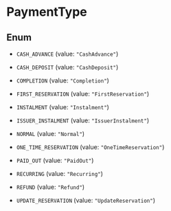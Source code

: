 

# PaymentType

## Enum


* `CASH_ADVANCE` (value: `"CashAdvance"`)

* `CASH_DEPOSIT` (value: `"CashDeposit"`)

* `COMPLETION` (value: `"Completion"`)

* `FIRST_RESERVATION` (value: `"FirstReservation"`)

* `INSTALMENT` (value: `"Instalment"`)

* `ISSUER_INSTALMENT` (value: `"IssuerInstalment"`)

* `NORMAL` (value: `"Normal"`)

* `ONE_TIME_RESERVATION` (value: `"OneTimeReservation"`)

* `PAID_OUT` (value: `"PaidOut"`)

* `RECURRING` (value: `"Recurring"`)

* `REFUND` (value: `"Refund"`)

* `UPDATE_RESERVATION` (value: `"UpdateReservation"`)



